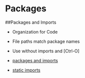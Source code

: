 # Packages

##Packages and Imports
* Organization for Code
* File paths match package names

* Use without imports and [Ctrl-O]

* [packages and imports](http://docs.oracle.com/javase/tutorial/java/package/usepkgs.html)

* [static imports](http://docs.oracle.com/javase/1.5.0/docs/guide/language/static-import.html)
